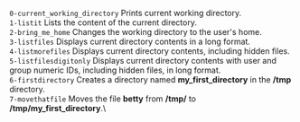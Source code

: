 `0-current_working_directory` Prints current working directory.\
`1-listit` Lists the content of the current directory.\
`2-bring_me_home` Changes the working directory to the user's home.\
`3-listfiles` Displays current directory contents in a long format.\
`4-listmorefiles` Displays current directory contents, including hidden files.\
`5-listfilesdigitonly` Displays current directory contents with user and group numeric IDs, including hidden files, in long format.\
`6-firstdirectory` Creates a directory named **my_first_directory** in the **/tmp** directory.\
`7-movethatfile` Moves the file **betty** from **/tmp/** to **/tmp/my_first_directory**.\

